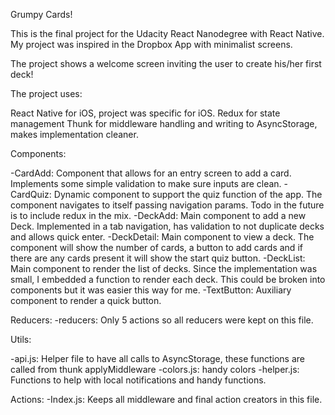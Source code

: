 Grumpy Cards!


This is the final project for the Udacity React Nanodegree with React Native.
My project was inspired in the Dropbox App with minimalist screens.

The project shows a welcome screen inviting the user to create his/her first deck!


The project uses:

React Native for iOS, project was specific for iOS.
Redux for state management
Thunk for middleware handling and writing to AsyncStorage, makes implementation cleaner.


Components:

-CardAdd: Component that allows for an entry screen to add a card. Implements some simple validation to make sure inputs are clean.
-CardQuiz: Dynamic component to support the quiz function of the app. The component navigates to itself passing navigation params. Todo in the future is to include redux in the mix.
-DeckAdd: Main component to add a new Deck. Implemented in a tab navigation, has validation to not duplicate decks and allows quick enter.
-DeckDetail: Main component to view a deck. The component will show the number of cards, a button to add cards and if there are any cards present it will show the start quiz button.
-DeckList: Main component to render the list of decks. Since the implementation was small, I embedded a function to render each deck. This could be broken into components but it was easier this way for me.
-TextButton: Auxiliary component to render a quick button.

Reducers:
-reducers: Only 5 actions so all reducers were kept on this file.

Utils:

-api.js: Helper file to have all calls to AsyncStorage, these functions are called from thunk applyMiddleware
-colors.js: handy colors
-helper.js: Functions to help with local notifications and handy functions.

Actions:
-Index.js: Keeps all middleware and final action creators in this file.

